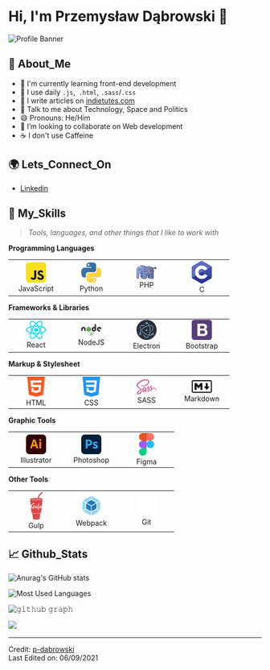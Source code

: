 
<!---
p-dabrowski/p-dabrowski is a ✨ special ✨ repository because its `README.md` (this file) appears on your GitHub profile.
You can click the Preview link to take a look at your changes.
--->

# Hi, I'm Przemysław Dąbrowski 👋

![Profile Banner](https://raw.githubusercontent.com/p-dabrowski/p-dabrowski/master/images/github-profile-bannerXXXXXX.png)

## 🤵 About_Me

- 🌱 I'm currently learning front-end development
- 🤔 I use daily `.js`,` .html`, `.sass`/`.css`
- 📝 I write articles on [indietutes.com](https://indietutes.com)
- 💬 Talk to me about Technology, Space and Politics
- 😄 Pronouns: He/Him
- 👯 I’m looking to collaborate on Web development
- ☕ I don't use Caffeine

## 🌍 Lets_Connect_On

- [Linkedin](https://www.linkedin.com/in/pd)

## 🚀 My_Skills

> _Tools, languages, and other things that I like to work with_

**Programming Languages**

<table>
  <tr>
    <td align="center" width="96">
      <a>
        <img src="https://raw.githubusercontent.com/pkkulhari/pkkulhari/master/icons/js.svg" width="40"/>
      </a>
      <br>JavaScript
    </td>
    <td align="center" width="96">
      <a>
        <img src="https://raw.githubusercontent.com/pkkulhari/pkkulhari/master/icons/python.svg" width="40"/>
      </a>
      <br>Python
    </td>
    <td align="center" width="96">
      <a>
        <img src="https://raw.githubusercontent.com/pkkulhari/pkkulhari/master/icons/php.svg" width="40"/>
      </a>
      <br>PHP
    </td>
    <td align="center" width="96">
      <a>
        <img src="https://raw.githubusercontent.com/pkkulhari/pkkulhari/master/icons/c.svg" width="40"/>
      </a>
      <br>C
    </td>
  </tr>
</table>

**Frameworks & Libraries**

<table>
  <tr>
    <td align="center" width="96">
      <a>
        <img src="https://raw.githubusercontent.com/pkkulhari/pkkulhari/master/icons/react.svg" width="40"/>
      </a>
      <br>React
    </td>
    <td align="center" width="96">
      <a>
        <img src="https://raw.githubusercontent.com/pkkulhari/pkkulhari/master/icons/nodejs.svg" width="40"/>
      </a>
      <br>NodeJS
    </td>
    <td align="center" width="96">
      <a>
        <img src="https://raw.githubusercontent.com/pkkulhari/pkkulhari/master/icons/electron.svg" width="40"/>
      </a>
      <br>Electron
    </td>
    <td align="center" width="96">
      <a>
        <img src="https://raw.githubusercontent.com/pkkulhari/pkkulhari/master/icons/bootstrap.svg" width="40"/>
      </a>
      <br>Bootstrap
    </td>
  </tr>
</table>

**Markup & Stylesheet**

<table>
  <tr>
    <td align="center" width="96">
      <a>
        <img src="https://raw.githubusercontent.com/pkkulhari/pkkulhari/master/icons/html.svg" width="40"/>
      </a>
      <br>HTML
    </td>
    <td align="center" width="96">
      <a>
        <img src="https://raw.githubusercontent.com/pkkulhari/pkkulhari/master/icons/css.svg" width="40"/>
      </a>
      <br>CSS
    </td>
    <td align="center" width="96">
      <a>
        <img src="https://raw.githubusercontent.com/pkkulhari/pkkulhari/master/icons/sass.svg" width="40"/>
      </a>
      <br>SASS
    </td>
    <td align="center" width="96">
      <a>
        <img src="https://raw.githubusercontent.com/pkkulhari/pkkulhari/master/icons/markdown.svg" width="40"/>
      </a>
      <br>Markdown
    </td>
  </tr>
</table>

**Graphic Tools**

<table>
  <tr>
    <td align="center" width="96">
      <a>
        <img src="https://raw.githubusercontent.com/pkkulhari/pkkulhari/master/icons/illustrator.svg" width="40"/>
      </a>
      <br>Illustrator
    </td>
    <td align="center" width="96">
      <a>
        <img src="https://raw.githubusercontent.com/pkkulhari/pkkulhari/master/icons/photoshop.svg" width="40"/>
      </a>
      <br>Photoshop
    </td>
    <td align="center" width="96">
      <a>
        <img src="https://raw.githubusercontent.com/pkkulhari/pkkulhari/master/icons/figma.svg" width="30"/>
      </a>
      <br>Figma
    </td>
  </tr>
</table>

**Other Tools**

<table>
  <tr>
    <td align="center" width="96">
      <a>
        <img src="https://raw.githubusercontent.com/pkkulhari/pkkulhari/master/icons/gulp.svg" width="25"/>
      </a>
      <br>Gulp
    </td>
    <td align="center" width="96">
      <a>
        <img src="https://raw.githubusercontent.com/pkkulhari/pkkulhari/master/icons/webpack.svg" width="40"/>
      </a>
      <br>Webpack
    </td>
    <td align="center" width="96">
      <a>
        <img src="https://raw.githubusercontent.com/pkkulhari/pkkulhari/master/icons/git.svg" width="40"/>
      </a>
      <br>Git
    </td>
  </tr>
</table>


## 📈 Github_Stats

![Anurag's GitHub stats](https://github-readme-stats.vercel.app/api?username=p-dabrowski&show_icons=true&theme=radical&hide_border=true)

![Most Used Languages](https://github-readme-stats.vercel.app/api/top-langs/?username=p-dabrowski&theme=radical&langs_count=15&layout=compact&hide_border=true)

![𝚐𝚒𝚝𝚑𝚞𝚋 𝚐𝚛𝚊𝚙𝚑](https://activity-graph.herokuapp.com/graph?username=p-dabrowski&theme=redical&hide_border=true&area=true)

![](https://github-readme-streak-stats.herokuapp.com/?user=p-dabrowski&theme=radical&hide_border=true)

---

Credit: [p-dabrowski](https://github.com/p-dabrowski)  
Last Edited on: 06/09/2021
